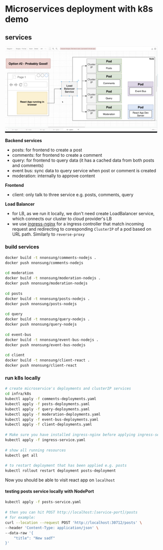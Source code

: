 # Microservices deployment with k8s demo

## services
![alt text](./diagram.png "Logo Title Text 1")

**Backend services**
- posts: for frontend to create a post
- comments: for frontend to create a comment
- query: for frontend to query data (it has a cached data from both posts and comments)
- event bus: sync data to query service when post or comment is created 
- moderation: internally to approve content

**Frontend**
- client: only talk to three service e.g. posts, comments, query

**Load Balancer**
- for LB, as we run it locally, we don't need create LoadBalancer service, which connects our cluster to cloud provider's LB 
- we use [ingress-nginx](https://github.com/kubernetes/ingress-nginx) for a ingress controller that match incoming request and redirecting to coresponding `ClusterIP` of a pod based on URL path. Similarly to `reverse-proxy`

### build services
```bash
docker build -t nnonsung/comments-nodejs .
docker push nnonsung/comments-nodejs

cd moderation
docker build -t nnonsung/moderation-nodejs .
docker push nnonsung/moderation-nodejs

cd posts
docker build -t nnonsung/posts-nodejs .
docker push nnonsung/posts-nodejs

cd query
docker build -t nnonsung/query-nodejs .
docker push nnonsung/query-nodejs

cd event-bus
docker build -t nnonsung/event-bus-nodejs .
docker push nnonsung/event-bus-nodejs

cd client
docker build -t nnonsung/client-react .
docker push nnonsung/client-react
```

### run k8s locally
```bash
# create microservice's deployments and clusterIP services
cd infra/k8s
kubectl apply -f comments-deployments.yaml
kubectl apply -f posts-deployments.yaml
kubectl apply -f query-deployments.yaml
kubectl apply -f moderation-deployments.yaml
kubectl apply -f event-bus-deployments.yaml
kubectl apply -f client-deployments.yaml

# Make sure you have installed ingress-nginx before applying ingress-service
kubectl apply -f ingress-service.yaml

# show all running resources
kubectl get all

# to restart deployment that has been applied e.g. posts
kubectl rollout restart deployment posts-deployment
```

Now you should be able to visit react app on `localhost`

#### testing posts service locally with NodePort
```bash
kubectl apply -f posts-service.yaml

# then you can hit POST http://localhost:[service-port]/posts
# for example:
curl --location --request POST 'http://localhost:30712/posts' \
--header 'Content-Type: application/json' \
--data-raw '{
	"title": "New sadf"
}'
```
